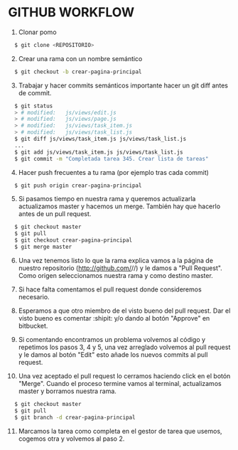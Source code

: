 # GITHUB WORKFLOW #

1. Clonar pomo

  ```bash
    $ git clone <REPOSITORIO>
  ```

2. Crear una rama con un nombre semántico

  ```bash
    $ git checkout -b crear-pagina-principal
  ```

3. Trabajar y hacer commits semánticos importante hacer un git diff antes de commit.

  ```bash
    $ git status
    > # modified:   js/views/edit.js
    > # modified:   js/views/page.js
    > # modified:   js/views/task_item.js
    > # modified:   js/views/task_list.js
    $ git diff js/views/task_item.js js/views/task_list.js
    ...
    $ git add js/views/task_item.js js/views/task_list.js
    $ git commit -m "Completada tarea 345. Crear lista de tareas"
  ```

4. Hacer push frecuentes a tu rama (por ejemplo tras cada commit)

  ```bash
    $ git push origin crear-pagina-principal
  ```

5. Si pasamos tiempo en nuestra rama y queremos actualizarla actualizamos master y hacemos un merge. También hay que hacerlo antes de un pull request.

  ```bash
    $ git checkout master
    $ git pull
    $ git checkout crear-pagina-principal
    $ git merge master
  ```

6. Una vez tenemos listo lo que la rama explica vamos a la página de nuestro repositorio (http://github.com/<PROPIETARIO>/<REPOSITORIO>/) y le damos a "Pull Request". Como origen seleccionamos nuestra rama y como destino master.

7. Si hace falta comentamos el pull request donde consideremos necesario.

8. Esperamos a que otro miembro de el visto bueno del pull request. Dar el visto bueno es comentar :shipit: y/o dando al botón "Approve" en bitbucket.

9. Si comentando encontramos un problema volvemos al código y repetimos los pasos 3, 4 y 5, una vez arreglado volvemos al pull request y le damos al botón "Edit" esto añade los nuevos commits al pull request.

10. Una vez aceptado el pull request lo cerramos haciendo click en el botón "Merge". Cuando el proceso termine vamos al terminal, actualizamos master y borramos nuestra rama.

  ```bash
    $ git checkout master
    $ git pull
    $ git branch -d crear-pagina-principal
  ```

11. Marcamos la tarea como completa en el gestor de tarea que usemos, cogemos otra y volvemos al paso 2.
